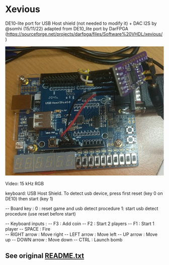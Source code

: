 # Xevious 

DE10-lite port for USB Host shield (not needed to modify it) + DAC I2S by @somhi (15/11/22) adapted from DE10_lite port by DarFPGA (https://sourceforge.net/projects/darfpga/files/Software%20VHDL/xevious/)



![de10lite](de10lite.jpg)



Video: 15 kHz RGB

keyboard: USB Host Shield.  To detect usb device, press first reset (key 0 on DE10) then start (key 1)



-- Board key :
     0 : reset game and usb detect procedure
     1: start usb detect procedure (use reset before start)

-- Keyboard inputs :
--   F3 : Add coin
--   F2 : Start 2 players
--   F1 : Start 1 player
--   SPACE       : Fire  
--   RIGHT arrow : Move right 
--   LEFT  arrow : Move left
--   UP    arrow : Move up 
--   DOWN  arrow : Move down
--   CTRL        : Launch bomb       

See original [README.txt](README.txt)
------------------------

